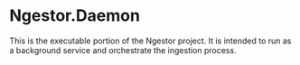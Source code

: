 # Ngestor.Daemon

This is the executable portion of the Ngestor project. It is intended to run as a background service and orchestrate the ingestion process.
